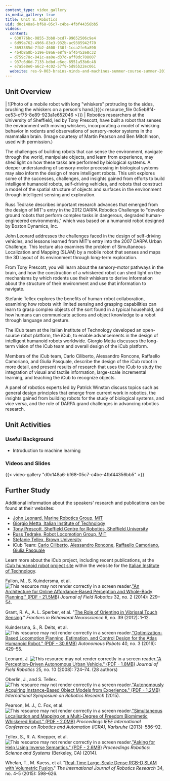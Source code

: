```yaml
---
content_type: video_gallery
is_media_gallery: true
title: Unit 8. Robotics
uid: d0c148a6-bf68-05c7-c4be-4fbf44356bb5
videos:
  content:
  - 630776bc-0855-3bb8-bcd7-99652506c9e4
  - 6d99a762-4966-83e3-932b-ac9385942f70
  - 3693385d-7fb2-4600-f30f-1cca2fe5a890
  - 4b4b8a0b-519e-b9a6-e8f9-af4b452e8c32
  - d759c78c-841c-aa0e-d37d-aff0dc708007
  - 937c6d6d-7133-bdbd-e6ec-6551a53b6c48
  - e7a5e8e0-a6c2-4c02-57f9-5d95b22ec061
  website: res-9-003-brains-minds-and-machines-summer-course-summer-2015
---
```


Unit Overview
-------------

| ![Photo of a mobile robot  with long "whiskers" protruding to the sides, brushing the whiskers on a person's hand.]({{< resource_file 0c5eb8f4-ce53-cf75-8e89-923a1e652046 >}}) | Robotics researchers at the University of Sheffield, led by Tony Prescott, have built a robot that senses the environment with moving whiskers, incorporating a model of whisking behavior in rodents and observations of sensory-motor systems in the mammalian brain. (Image courtesy of Martin Pearson and Ben Mitchinson, used with permission.) 

The challenges of building robots that can sense the environment, navigate through the world, manipulate objects, and learn from experience, may shed light on how these tasks are performed by biological systems. A deeper understanding of sensory-motor processing in biological systems may also inform the design of more intelligent robots. This unit explores some of the successes, challenges, and insights gained from efforts to build intelligent humanoid robots, self-driving vehicles, and robots that construct a model of the spatial structure of objects and surfaces in the environment through intelligent sensing and exploration.

Russ Tedrake describes important research advances that emerged from the design of MIT's entry in the 2012 DARPA Robotics Challenge to "develop ground robots that perform complex tasks in dangerous, degraded human-engineered environments," which was based on a humanoid robot designed by Boston Dynamics, Inc.

John Leonard addresses the challenges faced in the design of self-driving vehicles, and lessons learned from MIT's entry into the 2007 DARPA Urban Challenge. This lecture also examines the problem of Simultaneous Localization and Mapping (SLAM) by a mobile robot that senses and maps the 3D layout of its environment through long-term exploration.

From Tony Prescott, you will learn about the sensory-motor pathways in the brain, and how the construction of a whiskered robot can shed light on the mechanisms by which rodents use their whiskers to derive information about the structure of their environment and use that information to navigate.

Stefanie Tellex explores the benefits of human-robot collaboration, examining how robots with limited sensing and grasping capabilities can learn to grasp complex objects of the sort found in a typical household, and how humans can communicate actions and object knowledge to a robot through language and gesture.

The iCub team at the Italian Institute of Technology developed an open-source robot platform, the iCub, to enable advancements in the design of intelligent humanoid robots worldwide. Giorgio Metta discusses the long-term vision of the iCub team and overall design of the iCub platform.

Members of the iCub team, Carlo Ciliberto, Alessandro Roncone, Raffaello Camoriano, and Giulia Pasquale, describe the design of the iCub robot in more detail, and present results of research that uses the iCub to study the integration of visual and tactile information, large-scale incremental learning, and teaching the iCub to recognize objects.

A panel of robotics experts led by Patrick Winston discuss topics such as general design principles that emerge from current work in robotics, the insights gained from building robots for the study of biological systems, and vice versa, and the role of DARPA grand challenges in advancing robotics research.

Unit Activities
---------------

### Useful Background

*   Introduction to machine learning

### Videos and Slides

{{< video-gallery "d0c148a6-bf68-05c7-c4be-4fbf44356bb5" >}}


Further Study
-------------

Additional information about the speakers' research and publications can be found at their websites:

*   [John Leonard, Marine Robotics Group, MIT](http://marinerobotics.mit.edu/)
*   [Giorgio Metta, Italian Institute of Technology](https://www.iit.it/people/giorgio-metta)
*   [Tony Prescott, Sheffield Centre for Robotics, Sheffield University](https://www.sheffield.ac.uk/dcs/people/academic/tprescott)
*   [Russ Tedrake, Robot Locomotion Group, MIT](https://groups.csail.mit.edu/locomotion/index.html)
*   [Stefanie Tellex, Brown University](http://cs.brown.edu/~stefie10/)
*   iCub Team: [Carlo Ciliberto](https://www.iit.it/people/carlo-ciliberto), [Alessandro Roncone](http://scazlab.yale.edu/people/alessandro-roncone), [Raffaello Camoriano](https://www.iit.it/people/raffaello-camoriano), [Giulia Pasquale](https://www.iit.it/people/giulia-pasquale)

Learn more about the iCub project, including recent publications, at the [iCub humanoid robot project site](https://www.iit.it/research/lines/icub) within the website for the [Italian Institute of Technology](https://www.iit.it/).

Fallon, M., S. Kuindersma, et al. ![This resource may not render correctly in a screen reader.](/images/inacessible.gif)["An Architecture for Online Affordance-Based Perception and Whole-Body Planning." (PDF - 21.5MB)](http://groups.csail.mit.edu/robotics-center/public_papers/Fallon14.pdf) _Journal of Field Robotics_ 32, no. 2 (2014): 229–54.

Grant, R. A., A. L. Sperber, et al. "[The Role of Orienting in Vibrissal Touch Sensing](http://journal.frontiersin.org/article/10.3389/fnbeh.2012.00039/full)." _Frontiers in Behavioral Neuroscience_ 6, no. 39 (2012): 1–12.

Kuindersma, S., R. Deits, et al. ![This resource may not render correctly in a screen reader.](/images/inacessible.gif)["Optimization-Based Locomotion Planning, Estimation, and Control Design for the Atlas Humanoid Robot." (PDF - 30.6MB)](http://groups.csail.mit.edu/robotics-center/public_papers/Kuindersma14.pdf) _Autonomous Robots_ 40, no. 3 (2016): 429–55.

Leonard, J. ![This resource may not render correctly in a screen reader.](/images/inacessible.gif)["A Perception-Driven Autonomous Urban Vehicle." (PDF - 1.8MB)](http://people.csail.mit.edu/teller/pubs/LeonardEtAlJFR2008.pdf) _Journal of Field Robotics_ 25, no. 10 (2008): 724–74. (28 authors)

Oberlin, J., and S. Tellex. ![This resource may not render correctly in a screen reader.](/images/inacessible.gif)["Autonomously Acquiring Instance-Based Object Models from Experience." (PDF - 1.2MB)](http://h2r.cs.brown.edu/wp-content/uploads/2015/08/oberlin15isrr.pdf) _International Symposium on Robotics Research_ (2015).

Pearson, M. J., C. Fox, et al. ![This resource may not render correctly in a screen reader.](/images/inacessible.gif)["Simultaneous Localisation and Mapping on a Multi-Degree of Freedom Biomimetic Whiskered Robot." (PDF - 2.0MB)](http://www.abrg.group.shef.ac.uk/!DATA/attachment/0267.tSLAM2_vs1.3-final-submission-to-ICRA.pdf) _Proceedings IEEE International Conference on Robotics and Automation (ICRA), Karlsruhe_ (2013): 586–92.

Tellex, S., R. A. Knepper, et al. ![This resource may not render correctly in a screen reader.](/images/inacessible.gif)["Asking for Help Using Inverse Semantics." (PDF - 2.6MB)](http://www.roboticsproceedings.org/rss10/p24.pdf) _Proceedings Robotics: Science and Systems_ (Berkeley, CA) (2014).

Whelan, T., M. Kaess, et al. "[Real-Time Large-Scale Dense RGB-D SLAM with Volumetric Fusion](http://dspace.mit.edu/handle/1721.1/97583)." _The International Journal of Robotics Research_ 34, no. 4–5 (2015): 598–626.
